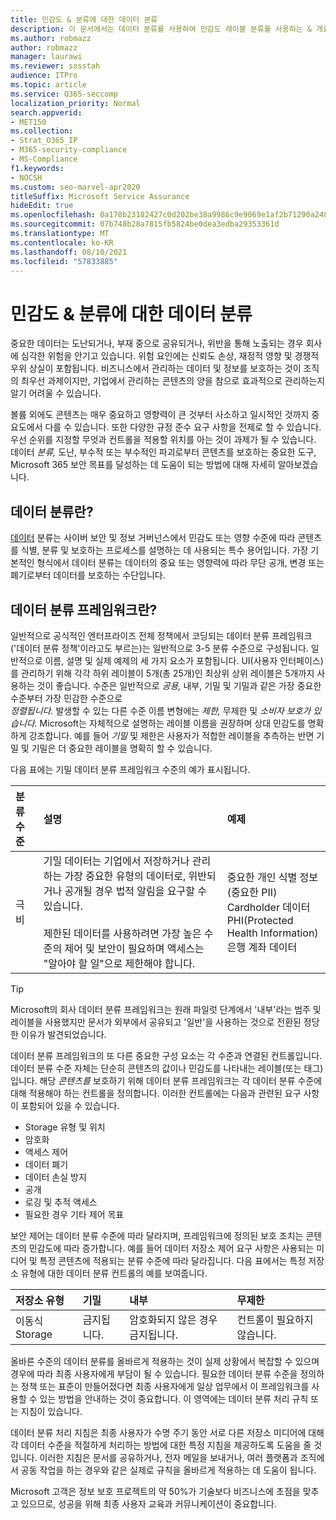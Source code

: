```yaml
---
title: 민감도 & 분류에 대한 데이터 분류
description: 이 문서에서는 데이터 분류를 사용하여 민감도 레이블 분류를 사용하는 & 개요를 Microsoft 365.
ms.author: robmazz
author: robmazz
manager: laurawi
ms.reviewer: sosstah
audience: ITPro
ms.topic: article
ms.service: O365-seccomp
localization_priority: Normal
search.appverid:
- MET150
ms.collection:
- Strat_O365_IP
- M365-security-compliance
- MS-Compliance
f1.keywords:
- NOCSH
ms.custom: seo-marvel-apr2020
titleSuffix: Microsoft Service Assurance
hideEdit: true
ms.openlocfilehash: 0a178b23182427c0d202be38a9986c9e9069e1af2b71290a248c33aae19e0eaa
ms.sourcegitcommit: 07b748b28a7815fb5824be0dea3edba29353361d
ms.translationtype: MT
ms.contentlocale: ko-KR
ms.lasthandoff: 08/10/2021
ms.locfileid: "57833885"
---
```

# <a name="data-classification--sensitivity-label-taxonomy"></a>민감도 & 분류에 대한 데이터 분류

중요한 데이터는 도난되거나, 부재 중으로 공유되거나, 위반을 통해 노출되는 경우 회사에 심각한 위험을 안기고 있습니다. 위험 요인에는 신뢰도 손상, 재정적 영향 및 경쟁적 우위 상실이 포함됩니다. 비즈니스에서 관리하는 데이터 및 정보를 보호하는 것이 조직의 최우선 과제이지만, 기업에서 관리하는 콘텐츠의 양을 참으로 효과적으로 관리하는지 알기 어려울 수 있습니다.

볼륨 외에도 콘텐츠는 매우 중요하고 영향력이 큰 것부터 사소하고 일시적인 것까지 중요도에서 다를 수 있습니다. 또한 다양한 규정 준수 요구 사항을 전제로 할 수 있습니다. 우선 순위를 지정할 무엇과 컨트롤을 적용할 위치를 아는 것이 과제가 될 수 있습니다. 데이터 *분류,* 도난, 부수적 또는 부수적인 파괴로부터 콘텐츠를 보호하는 중요한 도구, Microsoft 365 보안 목표를 달성하는 데 도움이 되는 방법에 대해 자세히 알아보겠습니다.

## <a name="what-is-data-classification"></a>데이터 분류란?

[데이터](/microsoft-365/compliance/data-classification-overview) 분류는 사이버 보안 및 정보 거버넌스에서 민감도 또는 영향 수준에 따라 콘텐츠를 식별, 분류 및 보호하는 프로세스를 설명하는 데 사용되는 특수 용어입니다. 가장 기본적인 형식에서 데이터 분류는 데이터의 중요 또는 영향력에 따라 무단 공개, 변경 또는 폐기로부터 데이터를 보호하는 수단입니다.

## <a name="what-is-a-data-classification-framework"></a>데이터 분류 프레임워크란?

일반적으로 공식적인 엔터프라이즈 전체 정책에서 코딩되는 데이터 분류 프레임워크('데이터 분류 정책'이라고도 부르는)는 일반적으로 3-5 분류 수준으로 구성됩니다. 일반적으로 이름, 설명 및 실제 예제의 세 가지 요소가 포함됩니다. UI(사용자 인터페이스)를 관리하기 위해 각각 하위 레이블이 5개(총 25개)인 최상위 상위 레이블은 5개까지 사용하는 것이 좋습니다. 수준은 일반적으로 *공용,* 내부, 기밀 및 기밀과 같은 가장 중요한 수준부터 가장 민감한 수준으로   
 *정렬됩니다.* 발생할 수 있는 다른 수준 이름 변형에는 *제한,* 무제한 및 *소비자 보호가 있습니다.* Microsoft는 자체적으로 설명하는 레이블 이름을 권장하며 상대 민감도를 명확하게 강조합니다. 예를 들어 *기밀* 및 제한은 사용자가 적합한 레이블을  추측하는 반면 기밀 및 기밀은 더 중요한 레이블을 명확히 할 수 있습니다.   

다음 표에는 기밀 데이터  분류 프레임워크 수준의 예가 표시됩니다.

|**분류 수준**|**설명**|**예제**|
|:-----------------------|:--------------|:-----------|
| 극비 | 기밀 데이터는 기업에서 저장하거나 관리하는 가장 중요한 유형의 데이터로, 위반되거나 공개될 경우 법적 알림을 요구할 수 있습니다. <br><br> 제한된 데이터를 사용하려면 가장 높은 수준의 제어 및 보안이 필요하며 액세스는 "알아야 할 일"으로 제한해야 합니다. | 중요한 개인 식별 정보(중요한 PII) <br> Cardholder 데이터 <br> PHI(Protected Health Information) <br> 은행 계좌 데이터 |

>[!TIP]
>Microsoft의 회사 데이터 분류 프레임워크는 원래 파일럿 단계에서 '내부'라는 범주 및 레이블을 사용했지만 문서가 외부에서 공유되고 '일반'을 사용하는 것으로 전환된 정당한 이유가 발견되었습니다.

데이터 분류 프레임워크의 또 다른 중요한 구성 요소는 각 수준과 연결된 컨트롤입니다. 데이터 분류 수준 자체는 단순히 콘텐츠의 값이나 민감도를 나타내는 레이블(또는 태그)입니다. 해당 *콘텐츠를* 보호하기 위해 데이터 분류 프레임워크는 각 데이터 분류 수준에 대해 적용해야 하는 컨트롤을 정의합니다. 이러한 컨트롤에는 다음과 관련된 요구 사항이 포함되어 있을 수 있습니다.

- Storage 유형 및 위치
- 암호화
- 액세스 제어
- 데이터 폐기
- 데이터 손실 방지
- 공개
- 로깅 및 추적 액세스
- 필요한 경우 기타 제어 목표

보안 제어는 데이터 분류 수준에 따라 달라지며, 프레임워크에 정의된 보호 조치는 콘텐츠의 민감도에 따라 증가합니다. 예를 들어 데이터 저장소 제어 요구 사항은 사용되는 미디어 및 특정 콘텐츠에 적용되는 분류 수준에 따라 달라집니다. 다음 표에서는 특정 저장소 유형에 대한 데이터 분류 컨트롤의 예를 보여줍니다.

|**저장소 유형**|**기밀**|**내부**|**무제한**|
|:---------------|:---------------|:-----------|:---------------|
| 이동식 Storage | 금지됩니다. | 암호화되지 않은 경우 금지됩니다. | 컨트롤이 필요하지 않습니다. |

올바른 수준의 데이터 분류를 올바르게 적용하는 것이 실제 상황에서 복잡할 수 있으며 경우에 따라 최종 사용자에게 부담이 될 수 있습니다. 필요한 데이터 분류 수준을 정의하는 정책 또는 표준이 만들어졌다면 최종 사용자에게 일상 업무에서 이 프레임워크를 사용할 수 있는 방법을 안내하는 것이 중요합니다. 이 영역에는 데이터 분류 처리 규칙 또는 지침이 있습니다.

데이터 분류 처리 지침은 최종 사용자가 수명 주기 동안 서로 다른 저장소 미디어에 대해 각 데이터 수준을 적절하게 처리하는 방법에 대한 특정 지침을 제공하도록 도움을 줄 것입니다. 이러한 지침은 문서를 공유하거나, 전자 메일을 보내거나, 여러 플랫폼과 조직에서 공동 작업을 하는 경우와 같은 실제로 규칙을 올바르게 적용하는 데 도움이 됩니다.

Microsoft 고객은 정보 보호 프로젝트의 약 50%가 기술보다 비즈니스에 초점을 맞추고 있으므로, 성공을 위해 최종 사용자 교육과 커뮤니케이션이 중요합니다.
